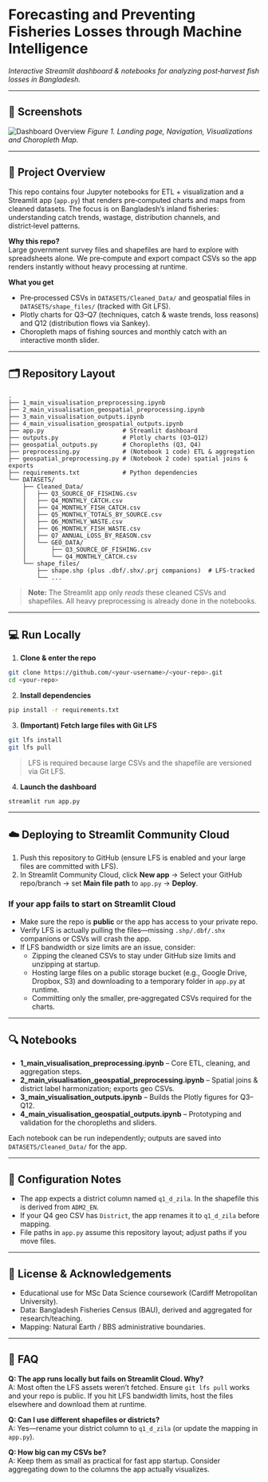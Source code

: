 # Forecasting and Preventing Fisheries Losses through Machine Intelligence

_Interactive Streamlit dashboard & notebooks for analyzing post‑harvest fish losses in Bangladesh._

---

## 📸 Screenshots

![Dashboard Overview](docs/overview.gif)
*Figure 1. Landing page, Navigation, Visualizations and Choropleth Map.*

---

## 🧭 Project Overview

This repo contains four Jupyter notebooks for ETL + visualization and a Streamlit app (`app.py`) that renders pre‑computed charts and maps from cleaned datasets. The focus is on Bangladesh’s inland fisheries: understanding catch trends, wastage, distribution channels, and district‑level patterns.

**Why this repo?**  
Large government survey files and shapefiles are hard to explore with spreadsheets alone. We pre‑compute and export compact CSVs so the app renders instantly without heavy processing at runtime.

**What you get**
- Pre‑processed CSVs in `DATASETS/Cleaned_Data/` and geospatial files in `DATASETS/shape_files/` (tracked with Git LFS).
- Plotly charts for Q3–Q7 (techniques, catch & waste trends, loss reasons) and Q12 (distribution flows via Sankey).
- Choropleth maps of fishing sources and monthly catch with an interactive month slider.

---

## 🗂 Repository Layout

```
.
├── 1_main_visualisation_preprocessing.ipynb
├── 2_main_visualisation_geospatial_preprocessing.ipynb
├── 3_main_visualisation_outputs.ipynb
├── 4_main_visualisation_geospatial_outputs.ipynb
├── app.py                      # Streamlit dashboard
├── outputs.py                  # Plotly charts (Q3–Q12)
├── geospatial_outputs.py       # Choropleths (Q3, Q4)
├── preprocessing.py            # (Notebook 1 code) ETL & aggregation
├── geospatial_preprocessing.py # (Notebook 2 code) spatial joins & exports
├── requirements.txt            # Python dependencies
└── DATASETS/
    ├── Cleaned_Data/
    │   ├── Q3_SOURCE_OF_FISHING.csv
    │   ├── Q4_MONTHLY_CATCH.csv
    │   ├── Q4_MONTHLY_FISH_CATCH.csv
    │   ├── Q5_MONTHLY_TOTALS_BY_SOURCE.csv
    │   ├── Q6_MONTHLY_WASTE.csv
    │   ├── Q6_MONTHLY_FISH_WASTE.csv
    │   ├── Q7_ANNUAL_LOSS_BY_REASON.csv
    │   └── GEO_DATA/
    │       ├── Q3_SOURCE_OF_FISHING.csv
    │       └── Q4_MONTHLY_CATCH.csv
    └── shape_files/
        ├── shape.shp (plus .dbf/.shx/.prj companions)  # LFS-tracked
        └── ...
```

> **Note:** The Streamlit app only *reads* these cleaned CSVs and shapefiles. All heavy preprocessing is already done in the notebooks.

---

## 💻 Run Locally

1) **Clone & enter the repo**
```bash
git clone https://github.com/<your-username>/<your-repo>.git
cd <your-repo>
```

2) **Install dependencies**
```bash
pip install -r requirements.txt
```

3) **(Important) Fetch large files with Git LFS**
```bash
git lfs install
git lfs pull
```
> LFS is required because large CSVs and the shapefile are versioned via Git LFS.

4) **Launch the dashboard**
```bash
streamlit run app.py
```

---

## ☁️ Deploying to Streamlit Community Cloud

1. Push this repository to GitHub (ensure LFS is enabled and your large files are committed with LFS).  
2. In Streamlit Community Cloud, click **New app** → Select your GitHub repo/branch → set **Main file path** to `app.py` → **Deploy**.

### If your app fails to start on Streamlit Cloud
- Make sure the repo is **public** or the app has access to your private repo.
- Verify LFS is actually pulling the files—missing `.shp/.dbf/.shx` companions or CSVs will crash the app.
- If LFS bandwidth or size limits are an issue, consider:
  - Zipping the cleaned CSVs to stay under GitHub size limits and unzipping at startup.
  - Hosting large files on a public storage bucket (e.g., Google Drive, Dropbox, S3) and downloading to a temporary folder in `app.py` at runtime.
  - Committing only the smaller, pre‑aggregated CSVs required for the charts.

---

## 🔍 Notebooks

- **1_main_visualisation_preprocessing.ipynb** – Core ETL, cleaning, and aggregation steps.  
- **2_main_visualisation_geospatial_preprocessing.ipynb** – Spatial joins & district label harmonization; exports geo CSVs.  
- **3_main_visualisation_outputs.ipynb** – Builds the Plotly figures for Q3–Q12.  
- **4_main_visualisation_geospatial_outputs.ipynb** – Prototyping and validation for the choropleths and sliders.

Each notebook can be run independently; outputs are saved into `DATASETS/Cleaned_Data/` for the app.

---

## 🧩 Configuration Notes

- The app expects a district column named `q1_d_zila`. In the shapefile this is derived from `ADM2_EN`.  
- If your Q4 geo CSV has `District`, the app renames it to `q1_d_zila` before mapping.
- File paths in `app.py` assume this repository layout; adjust paths if you move files.

---

## 📜 License & Acknowledgements

- Educational use for MSc Data Science coursework (Cardiff Metropolitan University).  
- Data: Bangladesh Fisheries Census (BAU), derived and aggregated for research/teaching.  
- Mapping: Natural Earth / BBS administrative boundaries.

---

## 🙋 FAQ

**Q: The app runs locally but fails on Streamlit Cloud. Why?**  
A: Most often the LFS assets weren’t fetched. Ensure `git lfs pull` works and your repo is public. If you hit LFS bandwidth limits, host the files elsewhere and download them at runtime.

**Q: Can I use different shapefiles or districts?**  
A: Yes—rename your district column to `q1_d_zila` (or update the mapping in `app.py`).

**Q: How big can my CSVs be?**  
A: Keep them as small as practical for fast app startup. Consider aggregating down to the columns the app actually visualizes.
